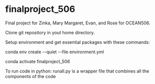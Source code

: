 # finalproject_506
Final project for Zinka, Mary Margaret, Evan, and Rose for OCEAN506.

Clone git repository in yout home directory.

Setup environment and get essential packages with these commands:
 
conda env create --quiet --file environment.yml

conda activate finalproject_506

To run code in python:
runall.py is a wrapper file that combines all the components of the code


